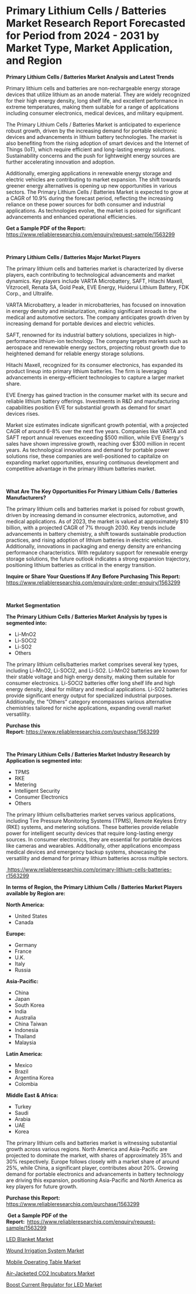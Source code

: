 <p><h1>Primary Lithium Cells / Batteries Market Research Report Forecasted for Period from 2024 -  2031 by Market Type, Market Application, and Region</h1></p><p><strong>Primary Lithium Cells / Batteries Market Analysis and Latest Trends</strong></p>
<p><p>Primary lithium cells and batteries are non-rechargeable energy storage devices that utilize lithium as an anode material. They are widely recognized for their high energy density, long shelf life, and excellent performance in extreme temperatures, making them suitable for a range of applications including consumer electronics, medical devices, and military equipment.</p><p>The Primary Lithium Cells / Batteries Market is anticipated to experience robust growth, driven by the increasing demand for portable electronic devices and advancements in lithium battery technologies. The market is also benefiting from the rising adoption of smart devices and the Internet of Things (IoT), which require efficient and long-lasting energy solutions. Sustainability concerns and the push for lightweight energy sources are further accelerating innovation and adoption.</p><p>Additionally, emerging applications in renewable energy storage and electric vehicles are contributing to market expansion. The shift towards greener energy alternatives is opening up new opportunities in various sectors. The Primary Lithium Cells / Batteries Market is expected to grow at a CAGR of 10.9% during the forecast period, reflecting the increasing reliance on these power sources for both consumer and industrial applications. As technologies evolve, the market is poised for significant advancements and enhanced operational efficiencies.</p></p>
<p><strong>Get a Sample PDF of the Report:&nbsp;</strong> <a href="https://www.reliableresearchiq.com/enquiry/request-sample/1563299">https://www.reliableresearchiq.com/enquiry/request-sample/1563299</a></p>
<p>&nbsp;</p>
<p><strong>Primary Lithium Cells / Batteries Major Market Players</strong></p>
<p><p>The primary lithium cells and batteries market is characterized by diverse players, each contributing to technological advancements and market dynamics. Key players include VARTA Microbattery, SAFT, Hitachi Maxell, Vitzrocell, Renata SA, Gold Peak, EVE Energy, Huiderui Lithium Battery, FDK Corp., and Ultralife.</p><p>VARTA Microbattery, a leader in microbatteries, has focused on innovation in energy density and miniaturization, making significant inroads in the medical and automotive sectors. The company anticipates growth driven by increasing demand for portable devices and electric vehicles.</p><p>SAFT, renowned for its industrial battery solutions, specializes in high-performance lithium-ion technology. The company targets markets such as aerospace and renewable energy sectors, projecting robust growth due to heightened demand for reliable energy storage solutions.</p><p>Hitachi Maxell, recognized for its consumer electronics, has expanded its product lineup into primary lithium batteries. The firm is leveraging advancements in energy-efficient technologies to capture a larger market share.</p><p>EVE Energy has gained traction in the consumer market with its secure and reliable lithium battery offerings. Investments in R&D and manufacturing capabilities position EVE for substantial growth as demand for smart devices rises.</p><p>Market size estimates indicate significant growth potential, with a projected CAGR of around 6-8% over the next five years. Companies like VARTA and SAFT report annual revenues exceeding $500 million, while EVE Energy's sales have shown impressive growth, reaching over $300 million in recent years. As technological innovations and demand for portable power solutions rise, these companies are well-positioned to capitalize on expanding market opportunities, ensuring continuous development and competitive advantage in the primary lithium batteries market.</p></p>
<p>&nbsp;</p>
<p><strong>What Are The Key Opportunities For Primary Lithium Cells / Batteries Manufacturers?</strong></p>
<p><p>The primary lithium cells and batteries market is poised for robust growth, driven by increasing demand in consumer electronics, automotive, and medical applications. As of 2023, the market is valued at approximately $10 billion, with a projected CAGR of 7% through 2030. Key trends include advancements in battery chemistry, a shift towards sustainable production practices, and rising adoption of lithium batteries in electric vehicles. Additionally, innovations in packaging and energy density are enhancing performance characteristics. With regulatory support for renewable energy storage solutions, the future outlook indicates a strong expansion trajectory, positioning lithium batteries as critical in the energy transition.</p></p>
<p><strong>Inquire or Share Your Questions If Any Before Purchasing This Report:</strong> <a href="https://www.reliableresearchiq.com/enquiry/pre-order-enquiry/1563299">https://www.reliableresearchiq.com/enquiry/pre-order-enquiry/1563299</a></p>
<p>&nbsp;</p>
<p><strong>Market Segmentation</strong></p>
<p><strong>The Primary Lithium Cells / Batteries Market Analysis by types is segmented into:</strong></p>
<p><ul><li>Li-MnO2</li><li>Li-SOCl2</li><li>Li-SO2</li><li>Others</li></ul></p>
<p><p>The primary lithium cells/batteries market comprises several key types, including Li-MnO2, Li-SOCl2, and Li-SO2. Li-MnO2 batteries are known for their stable voltage and high energy density, making them suitable for consumer electronics. Li-SOCl2 batteries offer long shelf life and high energy density, ideal for military and medical applications. Li-SO2 batteries provide significant energy output for specialized industrial purposes. Additionally, the "Others" category encompasses various alternative chemistries tailored for niche applications, expanding overall market versatility.</p></p>
<p><strong>Purchase this Report:&nbsp;</strong><a href="https://www.reliableresearchiq.com/purchase/1563299">https://www.reliableresearchiq.com/purchase/1563299</a></p>
<p>&nbsp;</p>
<p><strong>The Primary Lithium Cells / Batteries Market Industry Research by Application is segmented into:</strong></p>
<p><ul><li>TPMS</li><li>RKE</li><li>Metering</li><li>Intelligent Security</li><li>Consumer Electronics</li><li>Others</li></ul></p>
<p><p>The primary lithium cells/batteries market serves various applications, including Tire Pressure Monitoring Systems (TPMS), Remote Keyless Entry (RKE) systems, and metering solutions. These batteries provide reliable power for intelligent security devices that require long-lasting energy sources. In consumer electronics, they are essential for portable devices like cameras and wearables. Additionally, other applications encompass medical devices and emergency backup systems, showcasing the versatility and demand for primary lithium batteries across multiple sectors.</p></p>
<p><a href="https://www.reliableresearchiq.com/primary-lithium-cells-batteries-r1563299">&nbsp;https://www.reliableresearchiq.com/primary-lithium-cells-batteries-r1563299</a></p>
<p><strong>In terms of Region, the Primary Lithium Cells / Batteries Market Players available by Region are:</strong></p>
<p>
    <p> <strong> North America: </strong>
        <ul>
            <li>United States</li>
            <li>Canada</li>
        </ul>
        </p> 
    <p> <strong> Europe: </strong>
        <ul>
            <li>Germany</li>
            <li>France</li>
            <li>U.K.</li>
            <li>Italy</li>
            <li>Russia</li>
        </ul>
        </p> 
    <p> <strong> Asia-Pacific: </strong>
        <ul>
            <li>China</li>
            <li>Japan</li>
            <li>South Korea</li>
            <li>India</li>
            <li>Australia</li>
            <li>China Taiwan</li>
            <li>Indonesia</li>
            <li>Thailand</li>
            <li>Malaysia</li>
        </ul>
        </p> 
    <p> <strong> Latin America: </strong>
        <ul>
            <li>Mexico</li>
            <li>Brazil</li>
            <li>Argentina Korea</li>
            <li>Colombia</li>
        </ul>
        </p> 
    <p> <strong> Middle East & Africa: </strong>
        <ul>
            <li>Turkey</li>
            <li>Saudi</li>
            <li>Arabia</li>
            <li>UAE</li>
            <li>Korea</li>
        </ul>
    </p>
    </p>
<p><p>The primary lithium cells and batteries market is witnessing substantial growth across various regions. North America and Asia-Pacific are projected to dominate the market, with shares of approximately 35% and 30% respectively. Europe follows closely with a market share of around 25%, while China, a significant player, contributes about 20%. Growing demand for portable electronics and advancements in battery technology are driving this expansion, positioning Asia-Pacific and North America as key players for future growth.</p></p>
<p><strong>Purchase this Report: </strong><a href="https://www.reliableresearchiq.com/purchase/1563299">https://www.reliableresearchiq.com/purchase/1563299</a></p>
<p>&nbsp;<strong>Get a Sample PDF of the Report:&nbsp;&nbsp;</strong><a href="https://www.reliableresearchiq.com/enquiry/request-sample/1563299">https://www.reliableresearchiq.com/enquiry/request-sample/1563299</a></p>
<p><strong></strong></p>
<p><p><a href="https://www.linkedin.com/pulse/booming-led-blanket-market-sector-analysis-growth-projections-uw9vc?trackingId=dpetlWOsQOSOACDUqhqQgw%3D%3D">LED Blanket Market</a></p><p><a href="https://medium.com/@dancokkoe288_29265/wound-irrigation-system-market-research-report-market-forecast-and-growth-prospects-with-a-steady-4cb9684b8c5f?postPublishedType=repub">Wound Irrigation System Market</a></p><p><a href="https://www.linkedin.com/pulse/driving-factors-behind-mobile-operating-table-market-trends-applications-nvkme?trackingId=oysQtJn9T4exkbX7JZD4%2Bw%3D%3D">Mobile Operating Table Market</a></p><p><a href="https://medium.com/@dancokkoe288_29265/exploring-air-jacketed-co2-incubators-market-dynamics-global-trends-and-future-growth-prospects-9df1a931a5da">Air-Jacketed CO2 Incubators Market</a></p><p><a href="https://issuu.com/reportprime-2/docs/boost-current-regulator-for-led-mar_39c67ef3bfaa5a">Boost Current Regulator for LED Market</a></p></p>